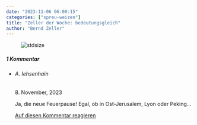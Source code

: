 ```yaml
---
date: "2023-11-06 06:00:15"
categories: ["spreu-weizen"]
title: "Zeller der Woche: bedeutungsgleich"
author: "Bernd Zeller"
---
```



<figure>
<img src="https://www.publicomag.com/wp-content/uploads/2023/11/bedeutungsgleich.jpg" alt=stdsize>
</figure>


<!--more-->
<h5 class="comments-h">
1 Kommentar </h5>
<ul class="commentlist">
<li class="comment even thread-even depth-1 clearfix" id="li-comment-120281">
<h6 class="author">A. Iehsenhain</h6> <span class="date">8. November, 2023</span>



Ja, die neue Feuerpause! Egal, ob in Ost-Jerusalem, Lyon oder Peking&#8230;

<a rel="nofollow" class="comment-reply-link" href="#comment-120281" data-commentid="120281" data-postid="17986" data-belowelement="comment-120281" data-respondelement="respond" data-replyto="Antworte auf A. Iehsenhain" aria-label="Antworte auf A. Iehsenhain">Auf diesen Kommentar reagieren</a> 


</li>
</ul>
